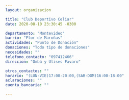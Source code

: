 ```yaml
---
layout: organizacion

title: "Club Deportivo Celiar"
date: 2020-08-10 23:30:45 -0300

departamento: "Montevideo"
barrio: "Flor de Maroñas"
actividades: "Punto de Donación"
donaciones: "Todo tipo de donaciones"
necesidades: ""
telefono_contacto: "097412466"
direccion: "Ombú y Ulises Favaro"

otros_contactos: ""
horario: "(LUN-VIE)17:00-20:00,(SAB-DOM)16:00-18:00"
aclaraciones: ""
cuenta_bancaria: ""

---
```

